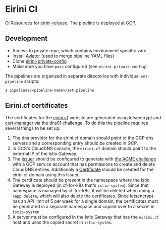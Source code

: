 # Eirini CI

CI Resources for [eirini-release](https://github.com/cloudfoundry/eirini-release). The pipeline is deployed at [GCP](https://jetson.eirini.cf-app.com/teams/main/pipelines/ci).

## Development

- Access to private repo, which contains environment specific vars
- Install [Aviator](https://github.com/JulzDiverse/aviator) (used to merge pipeline YAML files)
- Clone [eirini-private-config](https://github.com/cloudfoundry/eirini-private-config)
- Make sure you have `pass` configured (see `eirini-private-config`)

The pipelines are organized in separate directories with individual `set-pipeline` scripts:

```
$ pipelines/<pipeline-name>/set-pipeline
```

## Eirini.cf certificates

The certificates for the [eirini.cf](eirini.cf) website are generated using letsencrypt and [cert-manager](https://cert-manager.io/) via the dns01 challenge. To do this the pipeline requires several things to be set up:

1. The dns provider for the eirini.cf domain should point to the GCP dns servers and a corresponding entry should be created in GCP.
1. In GCS's CloudDNS console, the `eirini.cf` domain should point to the external IP of the Istio Gateway.
1. The [Issuer](https://cert-manager.io/docs/concepts/issuer/) should be configured to generate with [the ACME challenge](https://cert-manager.io/docs/configuration/acme/dns01/) with a GCP service account that has permissions to create and delete CloudDNS entries. Additionaly a [Certificate](https://cert-manager.io/docs/concepts/certificate/) should be created for the eirini.cf domain using this Issuer.
1. The certificate should be present in the namespace where the Istio Gateway is deployed (in cf-for-k8s that's `istio-system`). Since that namespace is managed by cf-for-k8s, it will be deleted when doing a `kapp delete`, which will also delete the certificates. Since letsencrypt has an API limit of 5 per week for a single domain, the certificates must be generated in a separate namespace and copied over to a secret in `istio-system`.
1. A server must be configured in the Istio Gateway that has the `eirini.cf` host and uses the copied secret in `istio-system`.
